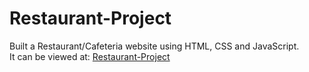 # Restaurant-Project

Built a Restaurant/Cafeteria website using HTML, CSS and JavaScript. <br>
It can be viewed at: [Restaurant-Project](http://www.lazar-ristic.info/01/Restaurant-Project)